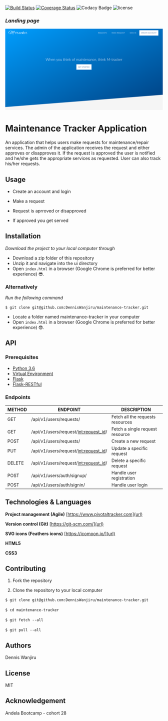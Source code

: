 [![Build Status](https://travis-ci.org/DennisWanjiru/maintenance-tracker.svg?branch=ft-api-endpoints-157964345)](https://travis-ci.org/DennisWanjiru/maintenance-tracker) [![Coverage Status](https://coveralls.io/repos/github/DennisWanjiru/maintenance-tracker/badge.svg?branch=ft-api-endpoints-157964345)](https://coveralls.io/github/DennisWanjiru/maintenance-tracker?branch=ft-api-endpoints-157964345) ![Codacy Badge](https://api.codacy.com/project/badge/Grade/66e365fe623b40df8057b16be085e712) ![license](https://img.shields.io/github/license/mashape/apistatus.svg)

### _Landing page_

![Landing Page](ui/assets/images/screenshots/landing-header.png)

# Maintenance Tracker Application

An application that helps users make requests for maintenance/repair services.
The admin of the application receives the request and either approves or disapproves it. If the request is approved the user is notified and he/she gets the appropriate services as requested. User can also track his/her requests.

## Usage

* Create an account and login

* Make a request

* Request is aprroved or disapproved

* If approved you get served

## Installation

_Download the project to your local computer through_

* Download a zip folder of this repository
* Unzip it and navigate into the ui directory
* Open `index.html` in a browser (Google Chrome is preferred for better experience) :sunglasses:.

### Alternatively

_Run the following command_

```
$ git clone git@github.com:DennisWanjiru/maintenance-tracker.git
```

* Locate a folder named maintenance-tracker in your computer
* Open `index.html` in a browser (Google Chrome is preferred for better experience) :sunglasses:.

## API

### Prerequisites

* [Python 3.6](https://www.python.org/downloads/release/python-360/)
* [Virtual Environment](https://packaging.python.org/guides/installing-using-pip-and-virtualenv/)
* [Flask](http://flask.pocoo.org/)
* [Flask-RESTful](https://flask-restful.readthedocs.io/en/latest/)

### Endpoints

| METHOD | ENDPOINT                                | DESCRIPTION                      |
| ------ | --------------------------------------- | -------------------------------- |
| GET    | /api/v1/users/requests/                 | Fetch all the requests resources |
| GET    | /api/v1/users/request/<int:request_id>/ | Fetch a single request resource  |
| POST   | /api/v1/users/requests/                 | Create a new request             |
| PUT    | /api/v1/users/request/<int:request_id>/ | Update a specific request        |
| DELETE | /api/v1/users/request/<int:request_id>/ | Delete a specific request        |
| POST   | /api/v1/users/auth/signup/              | Handle user registration         |
| POST   | /api/v1/users/auth/signin/              | Handle user login                |

## Technologies & Languages

**Project management (Agile)** [https://www.pivotaltracker.com](url)

**Version control (Git)** [https://git-scm.com/](url)

**SVG icons (Feathers icons)** [https://icomoon.io/](url)

**HTML5**

**CSS3**

## Contributing

1.  Fork the repository

2.  Clone the repository to your local computer

```
$ git clone git@github.com:DennisWanjiru/maintenance-tracker.git

$ cd maintenance-tracker

$ git fetch --all

$ git pull --all
```

## Authors

Dennis Wanjiru

## License

MIT

## Acknowledgement

Andela Bootcamp - cohort 28
